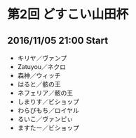 # 第2回 どすこい山田杯

## 2016/11/05 21:00 Start


* キリヤ／ヴァンプ
* Zatuyou／ネクロ
* 森神／ウィッチ
* はると／骸の王
* ネフェリア／骸の王
* しまりす／ビショップ
* わらびもち／ロイヤル
* るいこ／ヴァンピぃ
* ますたー／ビショップ
